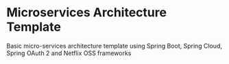 # Microservices Architecture Template
Basic micro-services architecture template using Spring Boot, Spring Cloud, Spring OAuth 2 and Netflix OSS frameworks
